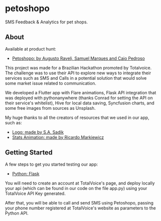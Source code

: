 # petoshopo

SMS Feedback & Analytics for pet shops.

## About

Available at product hunt: 
- [Petoshopo: by Augusto Raveli, Samuel Marques and Caio Pedroso](https://www.producthunt.com/posts/petoshopo)

This project was made for a Brazilian Hackathon promoted by Totalvoice.
The challenge was to use their API to explore new ways to integrate their services such as
SMS and Calls in a potential solution that would solve some market issue related to communication.

We developed a Flutter app with Flare animations, Flask API integration that was deployed with
pythonanywhere (thanks Conrad for setting the API on their service's whitelist), Hive for local
data saving, Syncfusion charts, and some free images from sources as Unsplash. 

My huge thanks to all the creators of resources that we used in our app, such as:

- [Logo: made by S.A. Sadik](https://rive.app/a/sadik5397/files/flare/cat-washing-machine-loading/preview)
- [Stats Animation: made by Ricardo Markiewicz](https://github.com/Gazer/como-gasto)

## Getting Started

A few steps to get you started testing our app:

- [Python: Flask](https://www.palletsprojects.com/p/flask/)


You will need to create an account at TotalVoice's page, and deploy locally your api
(which can be found in our code on the file app.py) using your TotalVoice API Key generated.

After that, you will be able to call and send SMS using Petoshopo, passing your phone number
registered at TotalVoice's website as parameters to the Python API.
